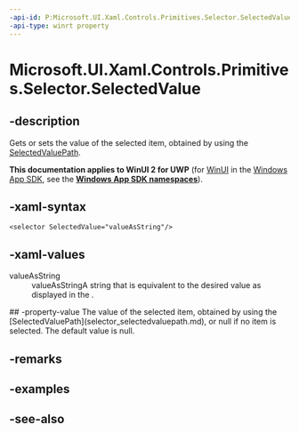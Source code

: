 ```yaml
---
-api-id: P:Microsoft.UI.Xaml.Controls.Primitives.Selector.SelectedValue
-api-type: winrt property
---
```


<!-- Property syntax
public object SelectedValue { get;  set; }
-->

# Microsoft.UI.Xaml.Controls.Primitives.Selector.SelectedValue

## -description
Gets or sets the value of the selected item, obtained by using the [SelectedValuePath](selector_selectedvaluepath.md).

**This documentation applies to WinUI 2 for UWP** (for [WinUI](/windows/apps/winui/winui3/) in the [Windows App SDK](/windows/apps/windows-app-sdk/), see the **[Windows App SDK namespaces](/windows/windows-app-sdk/api/winrt/)**).

## -xaml-syntax
```xaml
<selector SelectedValue="valueAsString"/>
```


## -xaml-values
<dl><dt>valueAsString</dt><dd>valueAsStringA string that is equivalent to the desired value as displayed in the .</dd>
</dl>
## -property-value
The value of the selected item, obtained by using the [SelectedValuePath](selector_selectedvaluepath.md), or null if no item is selected. The default value is null.

## -remarks

## -examples

## -see-also
